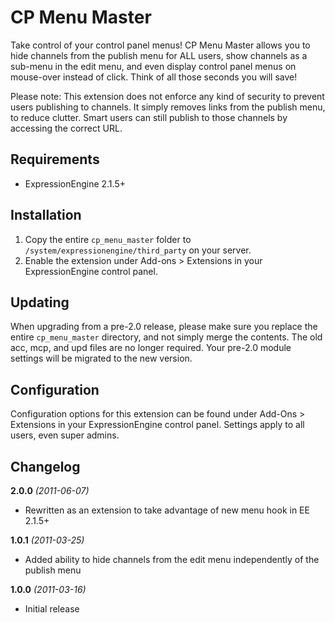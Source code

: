 CP Menu Master
==============

Take control of your control panel menus! CP Menu Master allows you to hide channels from the
publish menu for ALL users, show channels as a sub-menu in the edit menu, and even display
control panel menus on mouse-over instead of click. Think of all those seconds you will save!

Please note: This extension does not enforce any kind of security to prevent users publishing
to channels. It simply removes links from the publish menu, to reduce clutter. Smart users
can still publish to those channels by accessing the correct URL.

Requirements
------------

* ExpressionEngine 2.1.5+

Installation
------------

1. Copy the entire `cp_menu_master` folder to `/system/expressionengine/third_party` on your server.
2. Enable the extension under Add-ons > Extensions in your ExpressionEngine control panel.

Updating
--------

When upgrading from a pre-2.0 release, please make sure you replace the entire ``cp_menu_master``
directory, and not simply merge the contents. The old acc, mcp, and upd files are no longer
required. Your pre-2.0 module settings will be migrated to the new version.

Configuration
-------------

Configuration options for this extension can be found under Add-Ons > Extensions in your
ExpressionEngine control panel. Settings apply to all users, even super admins.

Changelog
---------

**2.0.0** *(2011-06-07)*

* Rewritten as an extension to take advantage of new menu hook in EE 2.1.5+

**1.0.1** *(2011-03-25)*

* Added ability to hide channels from the edit menu independently of the publish menu

**1.0.0** *(2011-03-16)*

* Initial release

